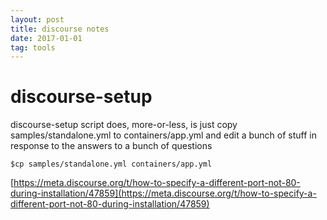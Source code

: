 ```yaml
---
layout: post
title: discourse notes
date: 2017-01-01
tag: tools
---
```


# discourse-setup

 discourse-setup script does, more-or-less, is just copy samples/standalone.yml to containers/app.yml and edit a bunch of stuff in response to the answers to a bunch of questions
```
$cp samples/standalone.yml containers/app.yml
```


 [https://meta.discourse.org/t/how-to-specify-a-different-port-not-80-during-installation/47859](https://meta.discourse.org/t/how-to-specify-a-different-port-not-80-during-installation/47859)
